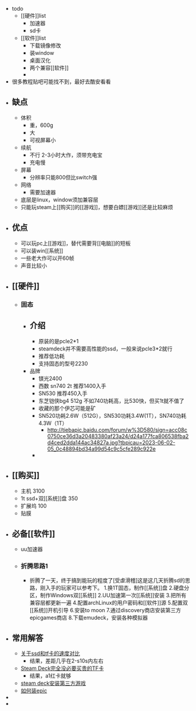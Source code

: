 - todo
	- [[硬件]]list
		- 加速器
		- sd卡
	- [[软件]]list
		- 下载镜像修改
		- 装window
		- 桌面汉化
		- 两个兼容[[软件]]
		-
- 很多教程贴吧可能找不到，最好去酷安看看
- ## 缺点
	- 体积
		- 重，600g
		- 大
		- 可视屏幕小
	- 续航
		- 不行 2-3小时大作，须带充电宝
		- 充电慢
	- 屏幕
		- 分辨率只能800但比switch强
	- 网络
		- 需要加速器
	- 底层是linux，window须加兼容层
	- 只能玩steam上[[购买]]的[[游戏]]，想要白嫖[[游戏]]还是比较麻烦
- ## 优点
	- 可以玩pc上[[游戏]]，替代需要背[[电脑]]的短板
	- 可以装win[[系统]]
	- 一些老大作可以开60帧
	- 声音比较小
- ## [[硬件]]
	- ### 固态
		- ## 介绍
			- 原装的是pcle2*1
			- steamdeck并不需要高性能的ssd，一般来说pcle3*2就行
			- 推荐低功耗
			- 支持固态的型号2230
		- 品牌
			- 镁光2400
			- 西数 sn740 2t 推荐1400入手
			- SN530 推荐450入手
			- 东芝铠侠bg4 512g 不如740功耗高，比530快，但买1t就不值了
			- 收藏的那个伊芯可能是矿
			- SN520功耗2.6W（512G），SN530功耗3.4W(1T），SN740功耗4.3W（1T）
				- http://tiebapic.baidu.com/forum/w%3D580/sign=acc08c0750ce36d3a20483380af23a24/d24a177fca806538fba2d4ced2dda144ac34827a.jpg?tbpicau=2023-06-02-05_0c48894bd34a99d54c9c5cfe289c922e
			-
- ## [[购买]]
	- 主机 3100
	- 1t ssd+双[[系统]]盘 350
	- 扩展坞 100
	- 贴膜
- ## 必备[[软件]]
	- uu加速器
	- ### 折腾思路1
		- 折腾了一天，终于搞到能玩的程度了[受虐滑稽]这是这几天折腾sd的思路，刚入手的玩家可以参考下。
		  1.换1T固态，制作[[系统]]盘
		  2.硬盘分区，制作Windows双[[系统]]
		  2.UU加速第一次[[系统]]安装
		  3.把所有兼容层都更新一遍
		  4.配置archLinux的用户密码和[[软件]]源
		  5.配置双[[系统]]开机引导
		  6.安装to moon
		  7.通过discovery商店安装第三方epicgames商店
		  8.下载emudeck，安装各种模拟器
- ## 常用解答
	- [关于ssd和tf卡的速度对比](https://g.nga.cn/read.php?tid=35068555&rand=729)
		- 结果，差距几乎在2-s10s内左右
	- [Steam Deck完全没必要买贵的TF卡](https://tieba.baidu.com/p/8052545313)
		- 结果，a1红卡就够
	- [steam deck安装第三方游戏](https://bbs.a9vg.com/thread-8869286-1-1.html)
	- [如何装epic](https://www.coolapk.com/feed/42469989?shareKey=MzA4OTQ3ODdhZDExNjQ3NTU3MDc~&shareUid=25102075&shareFrom=com.coolapk.market_13.1.3)
-
-